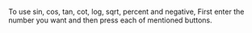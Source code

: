 To use sin, cos, tan, cot, log, sqrt, percent and negative, First enter the number you want and then press each of mentioned buttons.
